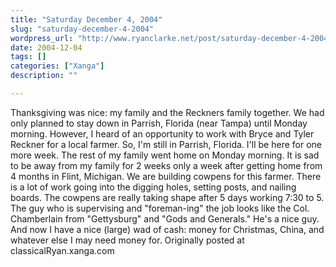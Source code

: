 ```yaml
---
title: "Saturday December 4, 2004"
slug: "saturday-december-4-2004"
wordpress_url: "http://www.ryanclarke.net/post/saturday-december-4-2004/"
date: 2004-12-04
tags: []
categories: ["Xanga"]
description: ""

---
```


Thanksgiving was nice: my family and the Reckners family together. We had only planned to stay down in Parrish, Florida (near Tampa) until Monday morning. However, I heard of an opportunity to work with Bryce and Tyler Reckner for a local farmer. So, I'm still in Parrish, Florida. I'll be here for one more week. The rest of my family went home on Monday morning. It is sad to be away from my family for 2 weeks only a week after getting home from 4 months in Flint, Michigan. We are building cowpens for this farmer. There is a lot of work going into the digging holes, setting posts, and nailing boards. The cowpens are really taking shape after 5 days working 7:30 to 5. The guy who is supervising and "foreman-ing" the job looks like the Col. Chamberlain from "Gettysburg" and "Gods and Generals." He's a nice guy. And now I have a nice (large) wad of cash: money for Christmas, China, and whatever else I may need money for.
Originally posted at classicalRyan.xanga.com
